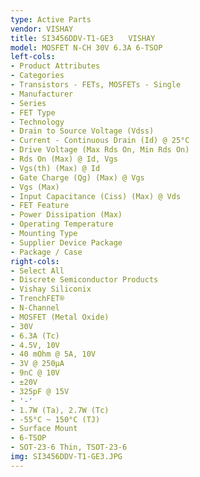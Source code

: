 ```yaml
---
type: Active Parts
vendor: VISHAY
title: SI3456DDV-T1-GE3　　VISHAY
model: MOSFET N-CH 30V 6.3A 6-TSOP
left-cols:
- Product Attributes
- Categories
- Transistors - FETs, MOSFETs - Single
- Manufacturer
- Series
- FET Type
- Technology
- Drain to Source Voltage (Vdss)
- Current - Continuous Drain (Id) @ 25°C
- Drive Voltage (Max Rds On, Min Rds On)
- Rds On (Max) @ Id, Vgs
- Vgs(th) (Max) @ Id
- Gate Charge (Qg) (Max) @ Vgs
- Vgs (Max)
- Input Capacitance (Ciss) (Max) @ Vds
- FET Feature
- Power Dissipation (Max)
- Operating Temperature
- Mounting Type
- Supplier Device Package
- Package / Case
right-cols:
- Select All
- Discrete Semiconductor Products
- Vishay Siliconix
- TrenchFET®
- N-Channel
- MOSFET (Metal Oxide)
- 30V
- 6.3A (Tc)
- 4.5V, 10V
- 40 mOhm @ 5A, 10V
- 3V @ 250µA
- 9nC @ 10V
- ±20V
- 325pF @ 15V
- '-'
- 1.7W (Ta), 2.7W (Tc)
- -55°C ~ 150°C (TJ)
- Surface Mount
- 6-TSOP
- SOT-23-6 Thin, TSOT-23-6
img: SI3456DDV-T1-GE3.JPG
---
```

